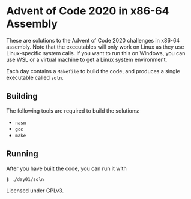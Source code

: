 # Advent of Code 2020 in x86-64 Assembly

These are solutions to the Advent of Code 2020 challenges in x86-64 assembly. Note that the executables will only work on Linux as they use Linux-specific system calls. If you want to run this on Windows, you can use WSL or a virtual machine to get a Linux system environment.

Each day contains a `Makefile` to build the code, and produces a single executable called `soln`.

## Building
The following tools are required to build the solutions:
* `nasm`
* `gcc`
* `make`

## Running
After you have built the code, you can run it with
```bash
$ ./day01/soln
```

Licensed under GPLv3.
